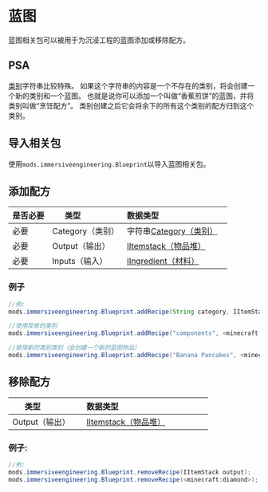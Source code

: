 # 蓝图
蓝图相关包可以被用于为沉浸工程的蓝图添加或移除配方。

## PSA
[类别](/Mods/Immersive_Engineering/Variables/Categories.md)字符串比较特殊。
如果这个字符串的内容是一个不存在的类别，将会创建一个新的类别和一个蓝图。
也就是说你可以添加一个叫做“香蕉煎饼”的蓝图，并将类别叫做“烹饪配方”。
类别创建之后它会将余下的所有这个类别的配方归到这个类别。


## 导入相关包
使用`mods.immersiveengineering.Blueprint`以导入蓝图相关包。

## 添加配方
|是否必要  |类型              |数据类型                                								|
|----------|----------------|-------------------------------------------------------------------------|
|必要      |Category（类别） |字符串[Category（类别）](/Mods/Immersive_Engineering/Variables/Categories.md)	|
|必要      |Output（输出）   |[IItemstack（物品堆）](/Vanilla/Items/IItemStack)									|
|必要      |Inputs（输入）   |[IIngredient（材料）](/Vanilla/Variable_Types/IIngredient)  						|


### 例子
```JAVA
//例:
mods.immersiveengineering.Blueprint.addRecipe(String category, IItemStack output, IIngredient[] inputs);

//使用现有的类别
mods.immersiveengineering.Blueprint.addRecipe("components", <minecraft:diamond>, [<ore:logWood>, <minecraft:dirt>]);

//使用新的类别类别（会创建一个新的蓝图物品）
mods.immersiveengineering.Blueprint.addRecipe("Banana Pancakes", <minecraft:diamond>, [<ore:logWood>, <minecraft:dirt>]);
```


## 移除配方
|类型              |数据类型                                          |
|------------------|---------------------------------------------------|
|Output（输出）     |[IItemstack（物品堆）](/Vanilla/Items/IItemStack)   |

### 例子:
```JAVA
//例:
mods.immersiveengineering.Blueprint.removeRecipe(IItemStack output);
mods.immersiveengineering.Blueprint.removeRecipe(<minecraft:diamond>);
```
